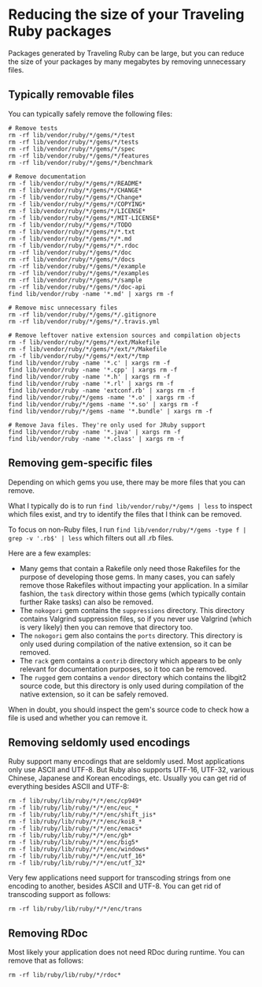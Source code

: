 # Reducing the size of your Traveling Ruby packages

Packages generated by Traveling Ruby can be large, but you can reduce the size of your packages by many megabytes by removing unnecessary files.

## Typically removable files

You can typically safely remove the following files:


    # Remove tests
    rm -rf lib/vendor/ruby/*/gems/*/test
    rm -rf lib/vendor/ruby/*/gems/*/tests
    rm -rf lib/vendor/ruby/*/gems/*/spec
    rm -rf lib/vendor/ruby/*/gems/*/features
    rm -rf lib/vendor/ruby/*/gems/*/benchmark

    # Remove documentation
    rm -f lib/vendor/ruby/*/gems/*/README*
    rm -f lib/vendor/ruby/*/gems/*/CHANGE*
    rm -f lib/vendor/ruby/*/gems/*/Change*
    rm -f lib/vendor/ruby/*/gems/*/COPYING*
    rm -f lib/vendor/ruby/*/gems/*/LICENSE*
    rm -f lib/vendor/ruby/*/gems/*/MIT-LICENSE*
    rm -f lib/vendor/ruby/*/gems/*/TODO
    rm -f lib/vendor/ruby/*/gems/*/*.txt
    rm -f lib/vendor/ruby/*/gems/*/*.md
    rm -f lib/vendor/ruby/*/gems/*/*.rdoc
    rm -rf lib/vendor/ruby/*/gems/*/doc
    rm -rf lib/vendor/ruby/*/gems/*/docs
    rm -rf lib/vendor/ruby/*/gems/*/example
    rm -rf lib/vendor/ruby/*/gems/*/examples
    rm -rf lib/vendor/ruby/*/gems/*/sample
    rm -rf lib/vendor/ruby/*/gems/*/doc-api
    find lib/vendor/ruby -name '*.md' | xargs rm -f

    # Remove misc unnecessary files
    rm -rf lib/vendor/ruby/*/gems/*/.gitignore
    rm -rf lib/vendor/ruby/*/gems/*/.travis.yml

    # Remove leftover native extension sources and compilation objects
    rm -f lib/vendor/ruby/*/gems/*/ext/Makefile
    rm -f lib/vendor/ruby/*/gems/*/ext/*/Makefile
    rm -f lib/vendor/ruby/*/gems/*/ext/*/tmp
    find lib/vendor/ruby -name '*.c' | xargs rm -f
    find lib/vendor/ruby -name '*.cpp' | xargs rm -f
    find lib/vendor/ruby -name '*.h' | xargs rm -f
    find lib/vendor/ruby -name '*.rl' | xargs rm -f
    find lib/vendor/ruby -name 'extconf.rb' | xargs rm -f
    find lib/vendor/ruby/*/gems -name '*.o' | xargs rm -f
    find lib/vendor/ruby/*/gems -name '*.so' | xargs rm -f
    find lib/vendor/ruby/*/gems -name '*.bundle' | xargs rm -f

    # Remove Java files. They're only used for JRuby support
    find lib/vendor/ruby -name '*.java' | xargs rm -f
    find lib/vendor/ruby -name '*.class' | xargs rm -f

## Removing gem-specific files

Depending on which gems you use, there may be more files that you can remove.

What I typically do is to run `find lib/vendor/ruby/*/gems | less` to inspect which files exist, and try to identify the files that I think can be removed.

To focus on non-Ruby files, I run `find lib/vendor/ruby/*/gems -type f | grep -v '.rb$' | less` which filters out all .rb files.

Here are a few examples:

 * Many gems that contain a Rakefile only need those Rakefiles for the purpose of developing those gems. In many cases, you can safely remove those Rakefiles without impacting your application. In a similar fashion, the `task` directory within those gems (which typically contain further Rake tasks) can also be removed.
 * The `nokogori` gem contains the `suppressions` directory. This directory contains Valgrind suppression files, so if you never use Valgrind (which is very likely) then you can remove that directory too.
 * The `nokogori` gem also contains the `ports` directory. This directory is only used during compilation of the native extension, so it can be removed.
 * The `rack` gem contains a `contrib` directory which appears to be only relevant for documentation purposes, so it too can be removed.
 * The `rugged` gem contains a `vendor` directory which contains the libgit2 source code, but this directory is only used during compilation of the native extension, so it can be safely removed.

When in doubt, you should inspect the gem's source code to check how a file is used and whether you can remove it.

## Removing seldomly used encodings

Ruby support many encodings that are seldomly used. Most applications only use ASCII and UTF-8. But Ruby also supports UTF-16, UTF-32, various Chinese, Japanese and Korean encodings, etc. Usually you can get rid of everything besides ASCII and UTF-8:

    rm -f lib/ruby/lib/ruby/*/*/enc/cp949*
    rm -f lib/ruby/lib/ruby/*/*/enc/euc_*
    rm -f lib/ruby/lib/ruby/*/*/enc/shift_jis*
    rm -f lib/ruby/lib/ruby/*/*/enc/koi8_*
    rm -f lib/ruby/lib/ruby/*/*/enc/emacs*
    rm -f lib/ruby/lib/ruby/*/*/enc/gb*
    rm -f lib/ruby/lib/ruby/*/*/enc/big5*
    rm -f lib/ruby/lib/ruby/*/*/enc/windows*
    rm -f lib/ruby/lib/ruby/*/*/enc/utf_16*
    rm -f lib/ruby/lib/ruby/*/*/enc/utf_32*

Very few applications need support for transcoding strings from one encoding to another, besides ASCII and UTF-8. You can get rid of transcoding support as follows:

    rm -rf lib/ruby/lib/ruby/*/*/enc/trans

## Removing RDoc

Most likely your application does not need RDoc during runtime. You can remove that as follows:

    rm -rf lib/ruby/lib/ruby/*/rdoc*
